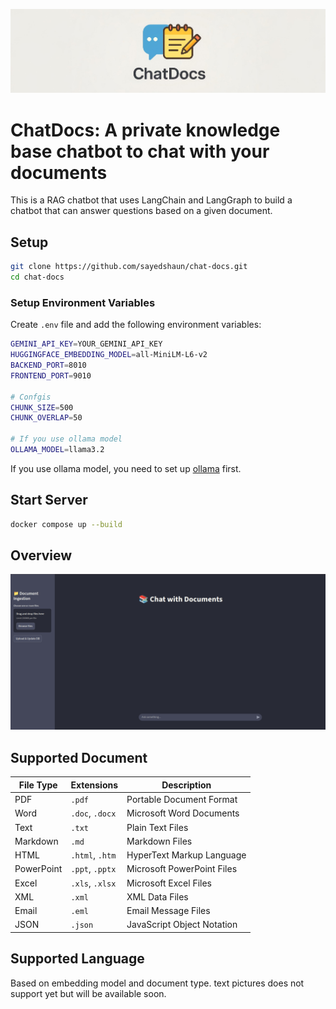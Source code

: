 ![alt text](docs/cover.jpg)

# ChatDocs: A private knowledge base chatbot to chat with your documents

This is a RAG chatbot that uses LangChain and LangGraph to build a chatbot that can answer questions based on a given document.

## Setup

```bash
git clone https://github.com/sayedshaun/chat-docs.git
cd chat-docs
```
### Setup Environment Variables

Create `.env` file and add the following environment variables:
```bash
GEMINI_API_KEY=YOUR_GEMINI_API_KEY
HUGGINGFACE_EMBEDDING_MODEL=all-MiniLM-L6-v2
BACKEND_PORT=8010
FRONTEND_PORT=9010

# Confgis
CHUNK_SIZE=500
CHUNK_OVERLAP=50

# If you use ollama model
OLLAMA_MODEL=llama3.2
```

If you use ollama model, you need to set up [ollama](https://ollama.com/download) first.

## Start Server
```bash
docker compose up --build
```

## Overview

![alt text](docs/image.png)

## Supported Document
| File Type      | Extensions         | Description                |
|----------------|-------------------|----------------------------|
| PDF            | `.pdf`            | Portable Document Format   |
| Word           | `.doc`, `.docx`   | Microsoft Word Documents   |
| Text           | `.txt`            | Plain Text Files           |
| Markdown       | `.md`             | Markdown Files             |
| HTML           | `.html`, `.htm`   | HyperText Markup Language  |
| PowerPoint     | `.ppt`, `.pptx`   | Microsoft PowerPoint Files |
| Excel          | `.xls`, `.xlsx`   | Microsoft Excel Files      |
| XML            | `.xml`            | XML Data Files             |
| Email          | `.eml`            | Email Message Files        |
| JSON           | `.json`           | JavaScript Object Notation |


## Supported Language
Based on embedding model and document type. text pictures does not support yet but will be available soon.
